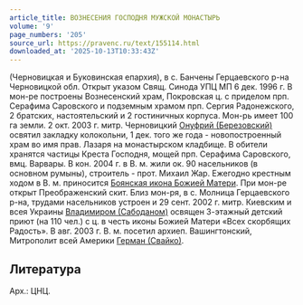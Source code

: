 ```yaml
---
article_title: ВОЗНЕСЕНИЯ ГОСПОДНЯ МУЖСКОЙ МОНАСТЫРЬ
volume: '9'
page_numbers: '205'
source_url: https://pravenc.ru/text/155114.html
downloaded_at: '2025-10-13T10:33:43Z'
---
```


(Черновицкая и Буковинская епархия), в с. Банчены Герцаевского р-на Черновицкой обл. Открыт указом Свящ. Синода УПЦ МП 6 дек. 1996 г. В мон-ре построены Вознесенский храм, Покровская ц. с приделом прп. Серафима Саровского и подземным храмом прп. Сергия Радонежского, 2 братских, настоятельский и 2 гостиничных корпуса. Мон-рь имеет 100 га земли. 2 окт. 2003 г. митр. Черновицкий [Онуфрий (Березовский)](<https://pravenc.ru/text/Онуфрий (Березовский).html>) освятил закладку колокольни, 1 дек. того же года - новопостроенный храм во имя прав. Лазаря на монастырском кладбище. В обители хранятся частицы Креста Господня, мощей прп. Серафима Саровского, вмц. Варвары. В кон. 2004 г. в В. м. жили ок. 90 насельников (в основном румыны), строитель - прот. Михаил Жар. Ежегодно крестным ходом в В. м. приносится [Боянская икона Божией Матери](<https://pravenc.ru/text/Боянская икона Божией Матери.html>). При мон-ре открыт Преображенский скит. Близ мон-ря, в с. Молница Герцаевского р-на, трудами насельников устроен и 29 сент. 2002 г. митр. Киевским и всея Украины [Владимиром (Сабоданом)](https://pravenc.ru/text/Владимир.html) освящен 3-этажный детский приют (на 110 чел.) с ц. в честь иконы Божией Матери «Всех скорбящих Радость». В авг. 2003 г. В. м. посетил архиеп. Вашингтонский, Митрополит всей Америки [Герман (Свайко)](<https://pravenc.ru/text/Герман (Свайко).html>).

## Литература

Арх.: ЦНЦ.
